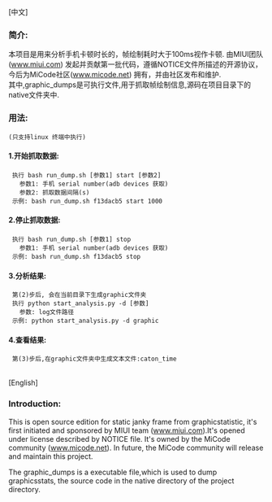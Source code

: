 [中文]

### 简介: 
   本项目是用来分析手机卡顿时长的，帧绘制耗时大于100ms视作卡顿. 由MIUI团队(www.miui.com) 发起并贡献第一批代码，遵循NOTICE文件所描述的开源协议，
今后为MiCode社区(www.micode.net) 拥有，并由社区发布和维护.<br>
   其中,graphic_dumps是可执行文件,用于抓取帧绘制信息,源码在项目目录下的native文件夹中.

### 用法:
    (只支持linux 终端中执行)
#### 1.开始抓取数据:
     执行 bash run_dump.sh [参数1] start [参数2]
       参数1: 手机 serial number(adb devices 获取)
       参数2: 抓取数据间隔(s)
     示例: bash run_dump.sh f13dacb5 start 1000
#### 2.停止抓取数据:
     执行 bash run_dump.sh [参数1] stop
       参数1: 手机 serial number(adb devices 获取)
     示例: bash run_dump.sh f13dacb5 stop
#### 3.分析结果:
     第(2)步后, 会在当前目录下生成graphic文件夹
     执行 python start_analysis.py -d [参数]
       参数: log文件路径
     示例: python start_analysis.py -d graphic
#### 4.查看结果:
     第(3)步后,在graphic文件夹中生成文本文件:caton_time

<br>
[English]

### Introduction:
  This is open source edition for static janky frame from graphicstatistic, it's first initiated and sponsored by MIUI team (www.miui.com).It's opened under license described by NOTICE file. It's owned by the MiCode community (www.micode.net). In future,
the MiCode community will release and maintain this project.<br>

  The graphic_dumps is a executable file,which is used to dump graphicsstats, the source code in the native directory of the project directory.
